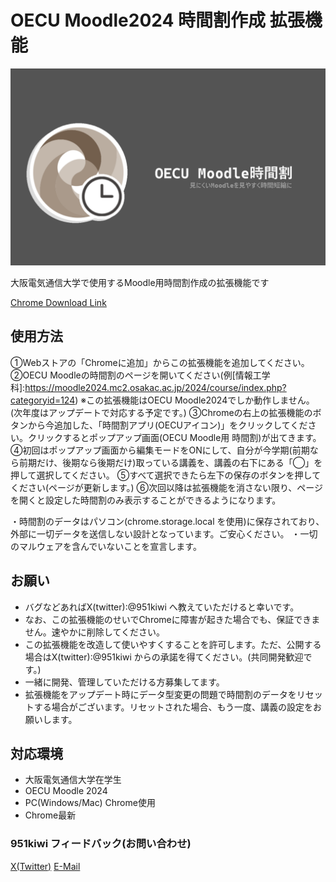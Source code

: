 # OECU Moodle2024 時間割作成 拡張機能

<picture>
  <img alt="Shows an illustrated sun in light mode and a moon with stars in dark mode." src="時間割/aaaaa.png">
</picture>

大阪電気通信大学で使用するMoodle用時間割作成の拡張機能です

[Chrome Download Link](https://chromewebstore.google.com/detail/oecumoodle%E8%87%AA%E5%88%86%E3%81%AE%E6%99%82%E9%96%93%E5%89%B2/gbibpggeehiiebolalbjmdfhoceaiaid?authuser=0&hl=ja)

## 使用方法
①Webストアの「Chromeに追加」からこの拡張機能を追加してください。
②OECU Moodleの時間割のページを開いてください(例[情報工学科]:https://moodle2024.mc2.osakac.ac.jp/2024/course/index.php?categoryid=124)
※この拡張機能はOECU Moodle2024でしか動作しません。(次年度はアップデートで対応する予定です。)
③Chromeの右上の拡張機能のボタンから今追加した、「時間割アプリ(OECUアイコン)」をクリックしてください。クリックするとポップアップ画面(OECU Moodle用 時間割)が出てきます。
④初回はポップアップ画面から編集モードをONにして、自分が今学期(前期なら前期だけ、後期なら後期だけ)取っている講義を、講義の右下にある「◯」を押して選択してください。
⑤すべて選択できたら左下の保存のボタンを押してください(ページが更新します。)
⑥次回以降は拡張機能を消さない限り、ページを開くと設定した時間割のみ表示することができるようになります。

・時間割のデータはパソコン(chrome.storage.local を使用)に保存されており、外部に一切データを送信しない設計となっています。ご安心ください。
・一切のマルウェアを含んでいないことを宣言します。

## お願い
- バグなどあればX(twitter):@951kiwi へ教えていただけると幸いです。
- なお、この拡張機能のせいでChromeに障害が起きた場合でも、保証できません。速やかに削除してください。
- この拡張機能を改造して使いやすくすることを許可します。ただ、公開する場合はX(twitter):@951kiwi からの承諾を得てください。(共同開発歓迎です。)
- 一緒に開発、管理していただける方募集してます。
- 拡張機能をアップデート時にデータ型変更の問題で時間割のデータをリセットする場合がございます。リセットされた場合、もう一度、講義の設定をお願いします。

## 対応環境
- 大阪電気通信大学在学生
- OECU Moodle 2024
- PC(Windows/Mac) Chrome使用
- Chrome最新


### 951kiwi フィードバック(お問い合わせ)

[X(Twitter)](https://chromewebstore.google.com/detail/oecumoodle%E8%87%AA%E5%88%86%E3%81%AE%E6%99%82%E9%96%93%E5%89%B2/gbibpggeehiiebolalbjmdfhoceaiaid?authuser=0&hl=ja)
[E-Mail](951kiwi@gmail.com)
